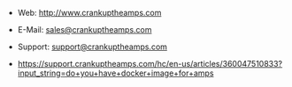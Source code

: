 
- Web:	http://www.crankuptheamps.com
- E-Mail:	sales@crankuptheamps.com
- Support:	support@crankuptheamps.com

- https://support.crankuptheamps.com/hc/en-us/articles/360047510833?input_string=do+you+have+docker+image+for+amps

